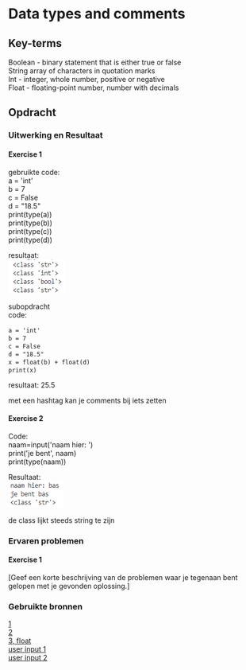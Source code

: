 # Data types and comments


## Key-terms
Boolean - binary statement that is either true or false  
String array of characters in quotation marks  
Int - integer, whole number, positive or negative  
Float - floating-point number, number with decimals  

## Opdracht
### Uitwerking en Resultaat
#### Exercise 1
gebruikte code:  
    a = 'int'  
    b = 7  
    c = False  
    d = "18.5"  
    print(type(a))  
    print(type(b))  
    print(type(c))  
    print(type(d))  

resultaat:  
![result](Images/03-result-1.PNG)  

subopdracht  
code:  

    a = 'int'  
    b = 7  
    c = False  
    d = "18.5"  
    x = float(b) + float(d)  
    print(x)  

resultaat: 25.5  

met een hashtag kan je comments bij iets zetten  

#### Exercise 2
Code:  
    naam=input('naam hier: ')  
    print('je bent', naam)  
    print(type(naam))  

Resultaat:  
![ex2](Images/03-ex-2.PNG)  

de class lijkt steeds string te zijn  

### Ervaren problemen
#### Exercise 1
[Geef een korte beschrijving van de problemen waar je tegenaan bent gelopen met je gevonden oplossing.]

### Gebruikte bronnen
[1](https://www.simplilearn.com/tutorials/python-tutorial/python-typeof-function)  
[2](https://stackoverflow.com/questions/402504/how-to-determine-a-python-variables-type)  
[3, float](https://www.programiz.com/python-programming/methods/built-in/float)  
[user input 1](https://www.w3schools.com/python/python_user_input.asp)  
[user input 2](https://www.geeksforgeeks.org/taking-input-in-python/)  
